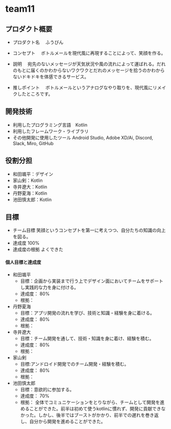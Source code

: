 # team11

## プロダクト概要
- プロダクト名
　ふうびん
 
- コンセプト
　ボトルメールを現代風に再現することによって、笑顔を作る。
 
- 説明
　宛先のないメッセージが天気状況や風の流れによって運ばれる。だれのもとに届くのかわからないワクワクとだれのメッセージを拾うのかわからないドキドキを体感できるサービス。
 
- 推しポイント
　ボトルメールというアナログなやり取りを、現代風にリメイクしたところです。

## 開発技術
- 利用したプログラミング言語　Kotlin
- 利用したフレームワーク・ライブラリ
- その他開発に使用したツール Android Studio, Adobe XD/Ai, Discord, Slack, Miro, GitHub

## 役割分担
- 和田颯平：デザイン
- 家山剣：Kotlin
- 寺井遼大：Kotlin
- 丹野夏海：Kotlin
- 池田慎太郎：Kotlin

## 目標
- チーム目標
笑顔というコンセプトを第一に考えつつ、自分たちの知識の向上を図る。
- 達成度
100%
- 達成度の根拠
よくできた

#### 個人目標と達成度  
- 和田颯平
  - 目標：企画から実装まで行う上でデザイン面においてチームをサポートし実践的な力を身に付ける。
  - 達成度： 80%  
  - 根拠：  
- 丹野夏海
  - 目標：アプリ開発の流れを学び、技術と知識・経験を身に着ける。  
  - 達成度： 80%  
  - 根拠： 
- 寺井遼大
  - 目標：チーム開発を通して、技術・知識を身に着け、経験を積む。
  - 達成度： 80%  
  - 根拠： 
- 家山剣
  - 目標:アンドロイド開発でのチーム開発・経験を積む。
  - 達成度： 80%  
  - 根拠： 
- 池田慎太郎
  - 目標：意欲的に参加する。
  - 達成度： 70%  
  - 根拠： 全体でコミュニケーションをとりながら、チームとして開発を進めることができた。前半は初めて使うkotlinに慣れず、開発に貢献できなかった。しかし、後半ではブーストがかかり、前半での遅れを巻き返し、自分から開発を進めることができた。
